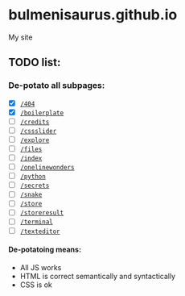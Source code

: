 # bulmenisaurus.github.io
My site


## TODO list:
### De-potato all subpages:
- [x] [`/404`](https://bulmenisaurus.github.io/404)
- [x] [`/boilerplate`](https://bulmenisaurus.github.io/boilerplate)
- [ ] [`/credits`](https://bulmenisaurus.github.io/credits)
- [ ] [`/cssslider`](https://bulmenisaurus.github.io/cssslider)
- [ ] [`/explore`](https://bulmenisaurus.github.io/explore)
- [ ] [`/files`](https://bulmenisaurus.github.io/files)
- [ ] [`/index`](https://bulmenisaurus.github.io/index)
- [ ] [`/onelinewonders`](https://bulmenisaurus.github.io/onelinewonders)
- [ ] [`/python`](https://bulmenisaurus.github.io/python)
- [ ] [`/secrets`](https://bulmenisaurus.github.io/secrets)
- [ ] [`/snake`](https://bulmenisaurus.github.io/snake)
- [ ] [`/store`](https://bulmenisaurus.github.io/store)
- [ ] [`/storeresult`](https://bulmenisaurus.github.io/storeresult)
- [ ] [`/terminal`](https://bulmenisaurus.github.io/terminal)
- [ ] [`/texteditor`](https://bulmenisaurus.github.io/texteditor)

#### De-potatoing means:

 - All JS works
 - HTML is correct semantically and syntactically
 - CSS is ok